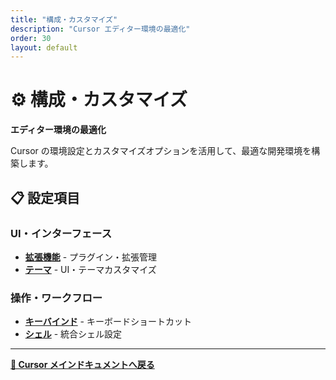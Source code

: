 ```yaml
---
title: "構成・カスタマイズ"
description: "Cursor エディター環境の最適化"
order: 30
layout: default
---
```


# ⚙️ 構成・カスタマイズ

**エディター環境の最適化**

Cursor の環境設定とカスタマイズオプションを活用して、最適な開発環境を構築します。

## 📋 設定項目

### UI・インターフェース
- **[拡張機能](extensions.md)** - プラグイン・拡張管理
- **[テーマ](themes.md)** - UI・テーマカスタマイズ

### 操作・ワークフロー
- **[キーバインド](kbd.md)** - キーボードショートカット
- **[シェル](shell.md)** - 統合シェル設定

---

**[📖 Cursor メインドキュメントへ戻る](../index.md)**
